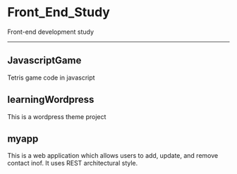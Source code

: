 # Front_End_Study
Front-end development study

----------
## JavascriptGame 
Tetris game code in javascript

## learningWordpress 
This is a wordpress theme project

## myapp
This is a web application which allows users to add, update, and remove contact inof.
It uses REST architectural style.



